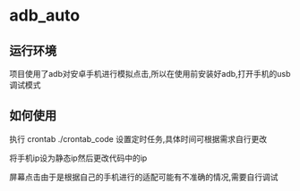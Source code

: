 # adb_auto

## 运行环境
项目使用了adb对安卓手机进行模拟点击,所以在使用前安装好adb,打开手机的usb调试模式

## 如何使用
执行 crontab ./crontab_code 设置定时任务,具体时间可根据需求自行更改

将手机ip设为静态ip然后更改代码中的ip

屏幕点击由于是根据自己的手机进行的适配可能有不准确的情况,需要自行调试
